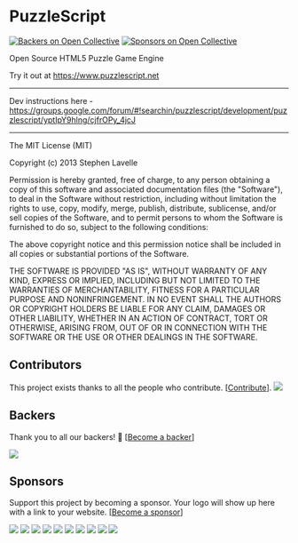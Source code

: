 PuzzleScript
============
[![Backers on Open Collective](https://opencollective.com/puzzlescript/backers/badge.svg)](#backers)
 [![Sponsors on Open Collective](https://opencollective.com/puzzlescript/sponsors/badge.svg)](#sponsors) 
 
Open Source HTML5 Puzzle Game Engine

Try it out at https://www.puzzlescript.net

-----

Dev instructions here - https://groups.google.com/forum/#!searchin/puzzlescript/development/puzzlescript/yptIpY9hlng/cjfrOPy_4jcJ

-----

The MIT License (MIT)

Copyright (c) 2013 Stephen Lavelle

Permission is hereby granted, free of charge, to any person obtaining a copy
of this software and associated documentation files (the "Software"), to deal
in the Software without restriction, including without limitation the rights
to use, copy, modify, merge, publish, distribute, sublicense, and/or sell
copies of the Software, and to permit persons to whom the Software is
furnished to do so, subject to the following conditions:

The above copyright notice and this permission notice shall be included in
all copies or substantial portions of the Software.

THE SOFTWARE IS PROVIDED "AS IS", WITHOUT WARRANTY OF ANY KIND, EXPRESS OR
IMPLIED, INCLUDING BUT NOT LIMITED TO THE WARRANTIES OF MERCHANTABILITY,
FITNESS FOR A PARTICULAR PURPOSE AND NONINFRINGEMENT. IN NO EVENT SHALL THE
AUTHORS OR COPYRIGHT HOLDERS BE LIABLE FOR ANY CLAIM, DAMAGES OR OTHER
LIABILITY, WHETHER IN AN ACTION OF CONTRACT, TORT OR OTHERWISE, ARISING FROM,
OUT OF OR IN CONNECTION WITH THE SOFTWARE OR THE USE OR OTHER DEALINGS IN
THE SOFTWARE.

## Contributors

This project exists thanks to all the people who contribute. [[Contribute](CONTRIBUTING.md)].
<a href="graphs/contributors"><img src="https://opencollective.com/PuzzleScript/contributors.svg?width=890" /></a>


## Backers

Thank you to all our backers! 🙏 [[Become a backer](https://opencollective.com/PuzzleScript#backer)]

<a href="https://opencollective.com/PuzzleScript#backers" target="_blank"><img src="https://opencollective.com/PuzzleScript/backers.svg?width=890"></a>


## Sponsors

Support this project by becoming a sponsor. Your logo will show up here with a link to your website. [[Become a sponsor](https://opencollective.com/PuzzleScript#sponsor)]

<a href="https://opencollective.com/PuzzleScript/sponsor/0/website" target="_blank"><img src="https://opencollective.com/PuzzleScript/sponsor/0/avatar.svg"></a>
<a href="https://opencollective.com/PuzzleScript/sponsor/1/website" target="_blank"><img src="https://opencollective.com/PuzzleScript/sponsor/1/avatar.svg"></a>
<a href="https://opencollective.com/PuzzleScript/sponsor/2/website" target="_blank"><img src="https://opencollective.com/PuzzleScript/sponsor/2/avatar.svg"></a>
<a href="https://opencollective.com/PuzzleScript/sponsor/3/website" target="_blank"><img src="https://opencollective.com/PuzzleScript/sponsor/3/avatar.svg"></a>
<a href="https://opencollective.com/PuzzleScript/sponsor/4/website" target="_blank"><img src="https://opencollective.com/PuzzleScript/sponsor/4/avatar.svg"></a>
<a href="https://opencollective.com/PuzzleScript/sponsor/5/website" target="_blank"><img src="https://opencollective.com/PuzzleScript/sponsor/5/avatar.svg"></a>
<a href="https://opencollective.com/PuzzleScript/sponsor/6/website" target="_blank"><img src="https://opencollective.com/PuzzleScript/sponsor/6/avatar.svg"></a>
<a href="https://opencollective.com/PuzzleScript/sponsor/7/website" target="_blank"><img src="https://opencollective.com/PuzzleScript/sponsor/7/avatar.svg"></a>
<a href="https://opencollective.com/PuzzleScript/sponsor/8/website" target="_blank"><img src="https://opencollective.com/PuzzleScript/sponsor/8/avatar.svg"></a>
<a href="https://opencollective.com/PuzzleScript/sponsor/9/website" target="_blank"><img src="https://opencollective.com/PuzzleScript/sponsor/9/avatar.svg"></a>


